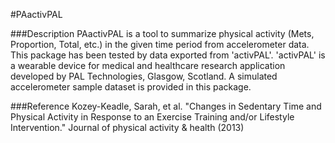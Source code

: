 #PAactivPAL

###Description
PAactivPAL is a tool to summarize physical activity (Mets, Proportion, Total, etc.) in the given time period from accelerometer data. This package has been tested by data exported from 'activPAL'. 'activPAL' is a wearable device for medical and healthcare research application developed by PAL Technologies, Glasgow, Scotland. A simulated accelerometer sample dataset is provided in this package.

###Reference
Kozey-Keadle, Sarah, et al. "Changes in Sedentary Time and Physical Activity in Response to an Exercise Training and/or Lifestyle Intervention." Journal of physical activity & health (2013)
